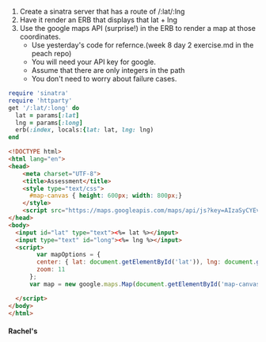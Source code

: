 1. Create a sinatra server that has a route of /:lat/:lng
2. Have it render an ERB that displays that lat + lng
3. Use the google maps API (surprise!) in the ERB to render a map at those coordinates.
    - Use yesterday's code for refernce.(week 8 day 2 exercise.md in the peach repo)
    - You will need your API key for google.
    - Assume that there are only integers in the path
    - You don't need to worry about failure cases.
```rb
require 'sinatra'
require 'httparty'
get '/:lat/:long' do
  lat = params[:lat]
  lng = params[:long]
  erb(:index, locals:{lat: lat, lng: lng)
end
```
```html
<!DOCTYPE html>
<html lang="en">
<head>
    <meta charset="UTF-8">
    <title>Assessment</title>
    <style type="text/css">
      #map-canvas { height: 600px; width: 800px;}
    </style>
    <script src="https://maps.googleapis.com/maps/api/js?key=AIzaSyCYEvZl6I5vJ6tSVutlF2EF9qsPcOexswA"></script>
</head>
<body>
  <input id="lat" type="text"><%= lat %></input>
  <input type="text" id="long"><%= lng %></input>
  <script>
        var mapOptions = {
        center: { lat: document.getElementById('lat')), lng: document.getElementById('long'))},
        zoom: 11
      };
      var map = new google.maps.Map(document.getElementById('map-canvas'), mapOptions);

  </script>
</body>
</html>
```

#### Rachel's
```

```
